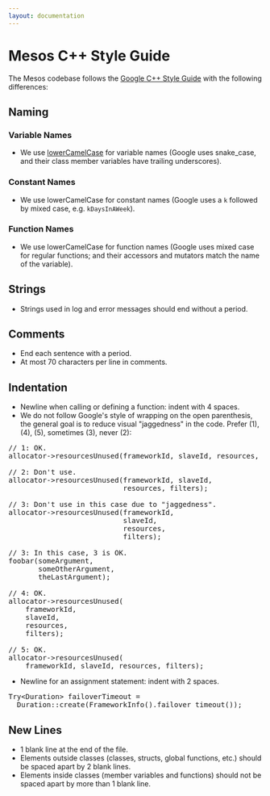 ```yaml
---
layout: documentation
---
```


# Mesos C++ Style Guide

The Mesos codebase follows the [Google C++ Style Guide](http://google-styleguide.googlecode.com/svn/trunk/cppguide.xml) with the following differences:

## Naming

### Variable Names
* We use [lowerCamelCase](http://en.wikipedia.org/wiki/CamelCase#Variations_and_synonyms) for variable names (Google uses snake_case, and their class member variables have trailing underscores).

### Constant Names
* We use lowerCamelCase for constant names (Google uses a `k` followed by mixed case, e.g. `kDaysInAWeek`).

### Function Names
* We use lowerCamelCase for function names (Google uses mixed case for regular functions; and their accessors and mutators match the name of the variable).

## Strings
* Strings used in log and error messages should end without a period.

## Comments
* End each sentence with a period.
* At most 70 characters per line in comments.

## Indentation
* Newline when calling or defining a function: indent with 4 spaces.
* We do not follow Google's style of wrapping on the open parenthesis, the general goal is to reduce visual "jaggedness" in the code. Prefer (1), (4), (5), sometimes (3), never (2):

<pre>
// 1: OK.
allocator->resourcesUnused(frameworkId, slaveId, resources, filters);

// 2: Don't use.
allocator->resourcesUnused(frameworkId, slaveId,
                           resources, filters);

// 3: Don't use in this case due to "jaggedness".
allocator->resourcesUnused(frameworkId,
                           slaveId,
                           resources,
                           filters);

// 3: In this case, 3 is OK.
foobar(someArgument,
       someOtherArgument,
       theLastArgument);

// 4: OK.
allocator->resourcesUnused(
    frameworkId,
    slaveId,
    resources,
    filters);

// 5: OK.
allocator->resourcesUnused(
    frameworkId, slaveId, resources, filters);
</pre>

* Newline for an assignment statement: indent with 2 spaces.

<pre>
Try&lt;Duration&gt; failoverTimeout =
  Duration::create(FrameworkInfo().failover_timeout());
</pre>

## New Lines
* 1 blank line at the end of the file.
* Elements outside classes (classes, structs, global functions, etc.) should be spaced apart by 2 blank lines.
* Elements inside classes (member variables and functions) should not be spaced apart by more than 1 blank line.